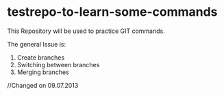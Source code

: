 testrepo-to-learn-some-commands
===============================
This Repository will be used to practice GIT commands.

The general Issue is:
  
  1) Create branches
  2) Switching between branches 
  3) Merging branches

//Changed on 09.07.2013
